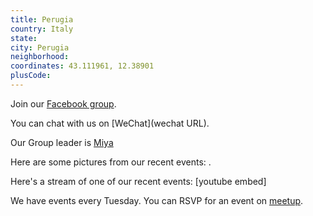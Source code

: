 ```yaml
---
title: Perugia
country: Italy
state: 
city: Perugia
neighborhood: 
coordinates: 43.111961, 12.38901
plusCode:
---
```

Join our [Facebook group](https://www.facebook.com/groups/free.code.camp.perugia.it).

You can chat with us on [WeChat](wechat URL).

Our Group leader is [Miya](freecodecamp.org/miya)

Here are some pictures from our recent events:
![]().

Here's a stream of one of our recent events:
[youtube embed]

We have events every Tuesday. You can RSVP for an event on [meetup](meetupurl).
